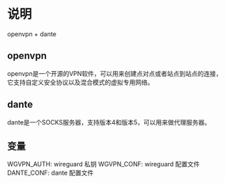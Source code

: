 # 说明

openvpn + dante

## openvpn
openvpn是一个开源的VPN软件，可以用来创建点对点或者站点到站点的连接，它支持自定义安全协议以及混合模式的虚拟专用网络。

## dante
dante是一个SOCKS服务器，支持版本4和版本5，可以用来做代理服务器。

## 变量

WGVPN_AUTH:  wireguard 私钥
WGVPN_CONF:  wireguard 配置文件
DANTE_CONF:  dante 配置文件